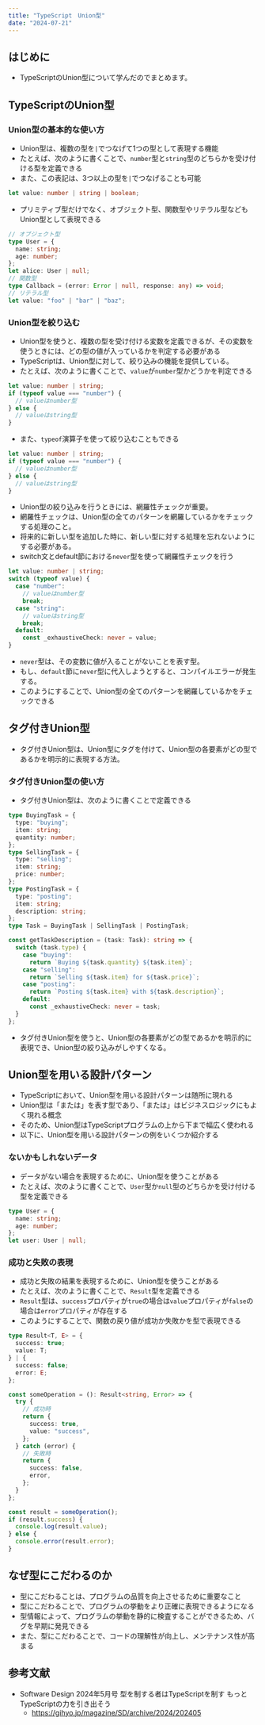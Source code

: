 ```yaml
---
title: "TypeScript　Union型"
date: "2024-07-21"
---
```


## はじめに

- TypeScriptのUnion型について学んだのでまとめます。

## TypeScriptのUnion型

### Union型の基本的な使い方

- Union型は、複数の型を`|`でつなげて1つの型として表現する機能
- たとえば、次のように書くことで、`number`型と`string`型のどちらかを受け付ける型を定義できる
- また、この表記は、3つ以上の型を`|`でつなげることも可能

```typescript
let value: number | string | boolean;
```

- プリミティブ型だけでなく、オブジェクト型、関数型やリテラル型などもUnion型として表現できる

```typescript
// オブジェクト型
type User = {
  name: string;
  age: number;
};
let alice: User | null;
// 関数型
type Callback = (error: Error | null, response: any) => void;
// リテラル型
let value: "foo" | "bar" | "baz";
```

### Union型を絞り込む

- Union型を使うと、複数の型を受け付ける変数を定義できるが、その変数を使うときには、どの型の値が入っているかを判定する必要がある
- TypeScriptは、Union型に対して、絞り込みの機能を提供している。
- たとえば、次のように書くことで、`value`が`number`型かどうかを判定できる

```typescript
let value: number | string;
if (typeof value === "number") {
  // valueはnumber型
} else {
  // valueはstring型
}
```

- また、`typeof`演算子を使って絞り込むこともできる

```typescript
let value: number | string;
if (typeof value === "number") {
  // valueはnumber型
} else {
  // valueはstring型
}
```

- Union型の絞り込みを行うときには、網羅性チェックが重要。
- 網羅性チェックは、Union型の全てのパターンを網羅しているかをチェックする処理のこと。
- 将来的に新しい型を追加した時に、新しい型に対する処理を忘れないようにする必要がある。
- switch文とdefault節における`never`型を使って網羅性チェックを行う

```typescript
let value: number | string;
switch (typeof value) {
  case "number":
    // valueはnumber型
    break;
  case "string":
    // valueはstring型
    break;
  default:
    const _exhaustiveCheck: never = value;
}
```

- `never`型は、その変数に値が入ることがないことを表す型。
- もし、`default`節に`never`型に代入しようとすると、コンパイルエラーが発生する。
- このようにすることで、Union型の全てのパターンを網羅しているかをチェックできる

## タグ付きUnion型

- タグ付きUnion型は、Union型にタグを付けて、Union型の各要素がどの型であるかを明示的に表現する方法。

### タグ付きUnion型の使い方

- タグ付きUnion型は、次のように書くことで定義できる

```typescript
type BuyingTask = {
  type: "buying";
  item: string;
  quantity: number;
};
type SellingTask = {
  type: "selling";
  item: string;
  price: number;
};
type PostingTask = {
  type: "posting";
  item: string;
  description: string;
};
type Task = BuyingTask | SellingTask | PostingTask;

const getTaskDescription = (task: Task): string => {
  switch (task.type) {
    case "buying":
      return `Buying ${task.quantity} ${task.item}`;
    case "selling":
      return `Selling ${task.item} for ${task.price}`;
    case "posting":
      return `Posting ${task.item} with ${task.description}`;
    default:
      const _exhaustiveCheck: never = task;
  }
};
```

- タグ付きUnion型を使うと、Union型の各要素がどの型であるかを明示的に表現でき、Union型の絞り込みがしやすくなる。

## Union型を用いる設計パターン

- TypeScriptにおいて、Union型を用いる設計パターンは随所に現れる
- Union型は「または」を表す型であり、「または」はビジネスロジックにもよく現れる概念
- そのため、Union型はTypeScriptプログラムの上から下まで幅広く使われる
- 以下に、Union型を用いる設計パターンの例をいくつか紹介する

### ないかもしれないデータ

- データがない場合を表現するために、Union型を使うことがある
- たとえば、次のように書くことで、`User`型か`null`型のどちらかを受け付ける型を定義できる

```typescript
type User = {
  name: string;
  age: number;
};
let user: User | null;
```

### 成功と失敗の表現

- 成功と失敗の結果を表現するために、Union型を使うことがある
- たとえば、次のように書くことで、`Result`型を定義できる
- `Result`型は、`success`プロパティが`true`の場合は`value`プロパティが`false`の場合は`error`プロパティが存在する
- このようにすることで、関数の戻り値が成功か失敗かを型で表現できる

```typescript
type Result<T, E> = {
  success: true;
  value: T;
} | {
  success: false;
  error: E;
};

const someOperation = (): Result<string, Error> => {
  try {
    // 成功時
    return {
      success: true,
      value: "success",
    };
  } catch (error) {
    // 失敗時
    return {
      success: false,
      error,
    };
  }
};

const result = someOperation();
if (result.success) {
  console.log(result.value);
} else {
  console.error(result.error);
}
```

## なぜ型にこだわるのか

- 型にこだわることは、プログラムの品質を向上させるために重要なこと
- 型にこだわることで、プログラムの挙動をより正確に表現できるようになる
- 型情報によって、プログラムの挙動を静的に検査することができるため、バグを早期に発見できる
- また、型にこだわることで、コードの理解性が向上し、メンテナンス性が高まる

## 参考文献

- Software Design 2024年5月号 型を制する者はTypeScriptを制す もっとTypeScriptの力を引き出そう
    - https://gihyo.jp/magazine/SD/archive/2024/202405